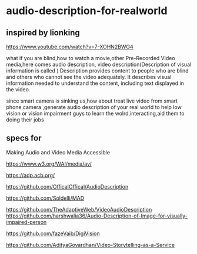# audio-description-for-realworld

## inspired by lionking

https://www.youtube.com/watch?v=7-XOHN2BWG4

what if you are blind,how to watch a movie,other Pre-Recorded Video media,here comes audio description, video description(Description of visual information is called )
Description provides content to people who are blind and others who cannot see the video adequately. It describes visual information needed to understand the content, including text displayed in the video.

since smart camera is sinking us,how about treat  live video from smart phone camera ,generate audio description of your real world to help low vision or vision impairment guys to learn the wolrd,interacting,aid them to doing their jobs


## specs for 

Making Audio and Video Media Accessible 

https://www.w3.org/WAI/media/av/


https://adp.acb.org/



https://github.com/OfficalOffical/AudioDescription



https://github.com/Soldelli/MAD

https://github.com/TheAdaptiveWeb/VideoAudioDescription
https://github.com/harshwalia36/Audio-Description-of-Image-for-visually-impaired-person

https://github.com/fazeVaib/DigiVision

https://github.com/AdityaGovardhan/Video-Storytelling-as-a-Service
